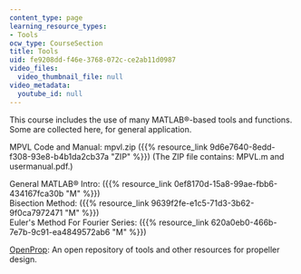 ```yaml
---
content_type: page
learning_resource_types:
- Tools
ocw_type: CourseSection
title: Tools
uid: fe9208dd-f46e-3768-072c-ce2ab11d0987
video_files:
  video_thumbnail_file: null
video_metadata:
  youtube_id: null
---
```


This course includes the use of many MATLAB®-based tools and functions. Some are collected here, for general application.

MPVL Code and Manual: mpvl.zip ({{% resource_link 9d6e7640-8edd-f308-93e8-b4b1da2cb37a "ZIP" %}}) (The ZIP file contains: MPVL.m and usermanual.pdf.)

General MATLAB® Intro: ({{% resource_link 0ef8170d-15a8-99ae-fbb6-434167fca30b "M" %}})  
Bisection Method: ({{% resource_link 9639f2fe-e1c5-71d3-3b62-9f0ca7972471 "M" %}})  
Euler's Method For Fourier Series: ({{% resource_link 620a0eb0-466b-7e7b-9c91-ea4849572ab6 "M" %}})

[OpenProp](http://web.mit.edu/openprop/www/Welcome.html): An open repository of tools and other resources for propeller design.
